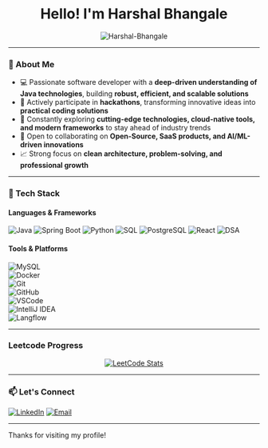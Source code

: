 <!-- GitHub Profile README for Anis196 -->

<h1 align="center">Hello! I'm Harshal Bhangale</h1>
<!-- <h3 align="center">Visionary Strategist of Multidimensional Backend Synergy and Cognitive API Integration for Enterprise-Grade Innovation Amplification. Catalyzes the convergence of GPU-optimized algorithmic paradigms and real-time data orchestration ecosystems to propel open-source community synergistics and DevOps operational excellence through the Omni-Dynamic CodeVantage Collective. Formerly Chief Architect of Relational Data Coherence at the Global Alliance for Computational Vision Scalability and Agile Architectural Proliferation. Senior Executive Lead of Transformative SaaS Enablement at NexusCore Enterprises </h3> -->

<!-- <p align="center">
  <a href="https://git.io/typing-svg"><img src="https://readme-typing-svg.herokuapp.com?font=Press+Start+2P&pause=1000&center=true&vCenter=true&width=435&lines=Technology+Enthusiast;Software+Developer;President+of+ACM+RSCOE;Teacher%2FMentor" alt="Typing SVG" /></a>
</p> -->

<p align="center">
  <img src="https://komarev.com/ghpvc/?username=Harshal-Bhangale&label=Profile%20views&color=0e75b6&style=flat" alt="Harshal-Bhangale" />
</p>

---

### 🚀 About Me  
- 💻 Passionate software developer with a **deep-driven understanding of Java technologies**, building **robust, efficient, and scalable solutions**  
- 🎯 Actively participate in **hackathons**, transforming innovative ideas into **practical coding solutions**  
- 🌱 Constantly exploring **cutting-edge technologies, cloud-native tools, and modern frameworks** to stay ahead of industry trends  
- 🤝 Open to collaborating on **Open-Source, SaaS products, and AI/ML-driven innovations**  
- 📈 Strong focus on **clean architecture, problem-solving, and professional growth**  

---

### 🧰 Tech Stack

#### Languages & Frameworks  
![Java](https://img.shields.io/badge/Java-ED8B00?style=for-the-badge&logo=openjdk&logoColor=white)
![Spring Boot](https://img.shields.io/badge/SpringBoot-6DB33F?style=for-the-badge&logo=springboot&logoColor=white)
![Python](https://img.shields.io/badge/Python-3776AB?style=for-the-badge&logo=python&logoColor=white)
![SQL](https://img.shields.io/badge/SQL-005C84?style=for-the-badge&logo=sql&logoColor=white)
![PostgreSQL](https://img.shields.io/badge/PostgreSQL-336791?style=for-the-badge&logo=postgresql&logoColor=white)
![React](https://img.shields.io/badge/React-20232A?style=for-the-badge&logo=react&logoColor=61DAFB)
![DSA](https://img.shields.io/badge/DSA-Algorithmic%20Problem%20Solving-blueviolet?style=for-the-badge)

#### Tools & Platforms  
![MySQL](https://img.shields.io/badge/MySQL-005C84?style=for-the-badge&logo=mysql&logoColor=white)  
![Docker](https://img.shields.io/badge/Docker-2496ED?style=for-the-badge&logo=docker&logoColor=white)  
![Git](https://img.shields.io/badge/Git-F05032?style=for-the-badge&logo=git&logoColor=white)  
![GitHub](https://img.shields.io/badge/GitHub-181717?style=for-the-badge&logo=github&logoColor=white)  
![VSCode](https://img.shields.io/badge/VS%20Code-007ACC?style=for-the-badge&logo=visual-studio-code&logoColor=white)  
![IntelliJ IDEA](https://img.shields.io/badge/IntelliJ%20IDEA-000000?style=for-the-badge&logo=intellijidea&logoColor=white)  
![Langflow](https://img.shields.io/badge/Langflow-FF6F00?style=for-the-badge&logo=ai&logoColor=white)  


---
### Leetcode Progress
<div align="center"> 
  <a href="https://leetcode.com/u/Harshal-Bhangale/" target="_blank"> <img src="https://leetcard.jacoblin.cool/Harshal-Bhangale?theme=chartreuse&font=Poppins&ext=heatmap" alt="LeetCode Stats" /> </a> 
</div>

---

### 📫 Let's Connect

[![LinkedIn](https://img.shields.io/badge/LinkedIn-0077B5?style=flat-square&logo=linkedin&logoColor=white)](https://www.linkedin.com/in/harshal-bhangale-5b803623a/)
[![Email](https://img.shields.io/badge/Email-D14836?style=flat-square&logo=gmail&logoColor=white)](mailto:harshalbhangale90@gmail.com)

<!-- [![Portfolio](https://img.shields.io/badge/Portfolio-000000?style=flat-square&logo=github&logoColor=white)](https://yourportfolio.link) -->

---

<!-- Optional: Footer or Credits -->
 Thanks for visiting my profile!
